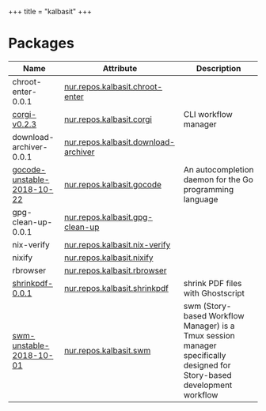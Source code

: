
+++
title = "kalbasit"
+++

# Packages

Name | Attribute | Description
-----|-----------|------------
chroot-enter-0.0.1|[nur.repos.kalbasit.chroot-enter](https://github.com/nix-community/nur-combined/tree/master/repos/kalbasit/pkgs/chroot-enter/default.nix#L4)|
[corgi-v0.2.3](https://github.com/DrakeW/corgi)|[nur.repos.kalbasit.corgi](https://github.com/nix-community/nur-combined/tree/master/repos/kalbasit/pkgs/corgi/default.nix#L19)|CLI workflow manager
download-archiver-0.0.1|[nur.repos.kalbasit.download-archiver](https://github.com/nix-community/nur-combined/tree/master/repos/kalbasit/pkgs/download-archiver/default.nix#L5)|
[gocode-unstable-2018-10-22](https://github.com/mdempsky/gocode)|[nur.repos.kalbasit.gocode](https://github.com/nix-community/nur-combined/tree/master/repos/kalbasit/pkgs/gocode/default.nix#L32)|An autocompletion daemon for the Go programming language
gpg-clean-up-0.0.1|[nur.repos.kalbasit.gpg-clean-up](https://github.com/nix-community/nur-combined/tree/master/repos/kalbasit/pkgs/gpg-clean-up/default.nix#L4)|
nix-verify|[nur.repos.kalbasit.nix-verify](https://github.com/nix-community/nur-combined/tree/master/repos/kalbasit/pkgs/nix-verify/default.nix#L4)|
nixify|[nur.repos.kalbasit.nixify](https://github.com/nix-community/nur-combined/tree/master/repos/kalbasit/pkgs/nixify/default.nix#L4)|
rbrowser|[nur.repos.kalbasit.rbrowser](https://github.com/nix-community/nur-combined/tree/master/repos/kalbasit/pkgs/rbrowser/default.nix#L15)|
[shrinkpdf-0.0.1](http://www.alfredklomp.com/programming/shrinkpdf/)|[nur.repos.kalbasit.shrinkpdf](https://github.com/nix-community/nur-combined/tree/master/repos/kalbasit/pkgs/shrinkpdf/default.nix#L22)|shrink PDF files with Ghostscript
[swm-unstable-2018-10-01](https://github.com/kalbasit/swm)|[nur.repos.kalbasit.swm](https://github.com/nix-community/nur-combined/tree/master/repos/kalbasit/pkgs/swm/default.nix#L21)|swm (Story-based Workflow Manager) is a Tmux session manager specifically designed for Story-based development workflow
